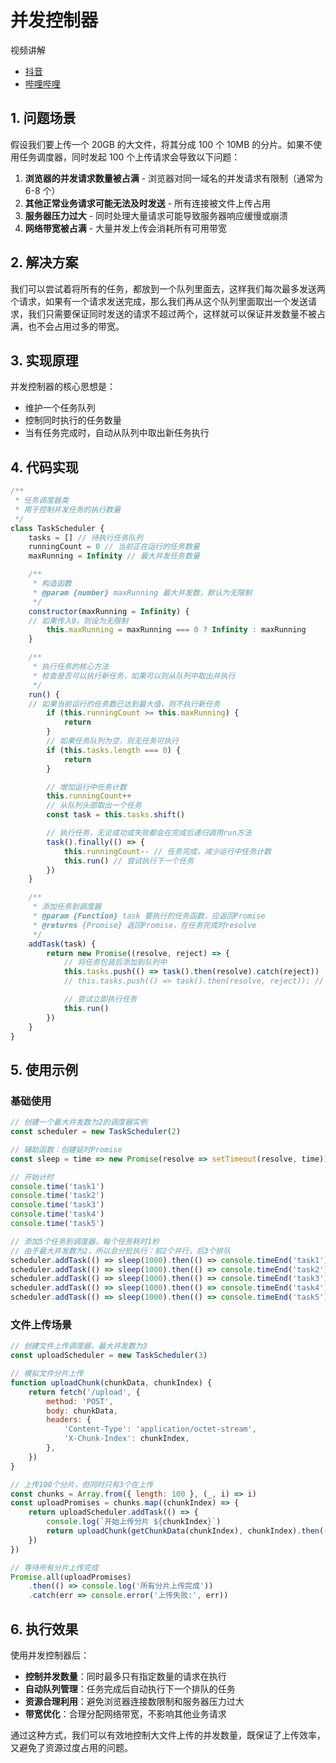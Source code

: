 # 并发控制器

<div class="tip custom-block">

视频讲解

* [抖音](https://www.douyin.com/user/self?from_tab_name=main&modal_id=7416331503614954761&showTab=post)
* [哔哩哔哩](https://www.bilibili.com/video/BV1K7tXenEwG/?spm_id_from=333.1387.search.video_card.click)

</div>

## 1. 问题场景

假设我们要上传一个 20GB 的大文件，将其分成 100 个 10MB 的分片。如果不使用任务调度器，同时发起 100 个上传请求会导致以下问题：

1. **浏览器的并发请求数量被占满** - 浏览器对同一域名的并发请求有限制（通常为 6-8 个）
2. **其他正常业务请求可能无法及时发送** - 所有连接被文件上传占用
3. **服务器压力过大** - 同时处理大量请求可能导致服务器响应缓慢或崩溃
4. **网络带宽被占满** - 大量并发上传会消耗所有可用带宽

## 2. 解决方案

我们可以尝试着将所有的任务，都放到一个队列里面去，这样我们每次最多发送两个请求，如果有一个请求发送完成，那么我们再从这个队列里面取出一个发送请求，我们只需要保证同时发送的请求不超过两个，这样就可以保证并发数量不被占满，也不会占用过多的带宽。

## 3. 实现原理

并发控制器的核心思想是：

- 维护一个任务队列
- 控制同时执行的任务数量
- 当有任务完成时，自动从队列中取出新任务执行

## 4. 代码实现

```javascript
/**
 * 任务调度器类
 * 用于控制并发任务的执行数量
 */
class TaskScheduler {
    tasks = [] // 待执行任务队列
    runningCount = 0 // 当前正在运行的任务数量
    maxRunning = Infinity // 最大并发任务数量

    /**
     * 构造函数
     * @param {number} maxRunning 最大并发数，默认为无限制
     */
    constructor(maxRunning = Infinity) {
    // 如果传入0，则设为无限制
        this.maxRunning = maxRunning === 0 ? Infinity : maxRunning
    }

    /**
     * 执行任务的核心方法
     * 检查是否可以执行新任务，如果可以则从队列中取出并执行
     */
    run() {
    // 如果当前运行的任务数已达到最大值，则不执行新任务
        if (this.runningCount >= this.maxRunning) {
            return
        }
        // 如果任务队列为空，则无任务可执行
        if (this.tasks.length === 0) {
            return
        }

        // 增加运行中任务计数
        this.runningCount++
        // 从队列头部取出一个任务
        const task = this.tasks.shift()

        // 执行任务，无论成功或失败都会在完成后递归调用run方法
        task().finally(() => {
            this.runningCount-- // 任务完成，减少运行中任务计数
            this.run() // 尝试执行下一个任务
        })
    }

    /**
     * 添加任务到调度器
     * @param {Function} task 要执行的任务函数，应返回Promise
     * @returns {Promise} 返回Promise，在任务完成时resolve
     */
    addTask(task) {
        return new Promise((resolve, reject) => {
            // 将任务包装后添加到队列中
            this.tasks.push(() => task().then(resolve).catch(reject))
            // this.tasks.push(() => task().then(resolve, reject)); // 另一种写法

            // 尝试立即执行任务
            this.run()
        })
    }
}
```

## 5. 使用示例

### 基础使用

```javascript
// 创建一个最大并发数为2的调度器实例
const scheduler = new TaskScheduler(2)

// 辅助函数：创建延时Promise
const sleep = time => new Promise(resolve => setTimeout(resolve, time))

// 开始计时
console.time('task1')
console.time('task2')
console.time('task3')
console.time('task4')
console.time('task5')

// 添加5个任务到调度器，每个任务耗时1秒
// 由于最大并发数为2，所以会分批执行：前2个并行，后3个排队
scheduler.addTask(() => sleep(1000).then(() => console.timeEnd('task1')))
scheduler.addTask(() => sleep(1000).then(() => console.timeEnd('task2')))
scheduler.addTask(() => sleep(1000).then(() => console.timeEnd('task3')))
scheduler.addTask(() => sleep(1000).then(() => console.timeEnd('task4')))
scheduler.addTask(() => sleep(1000).then(() => console.timeEnd('task5')))
```

### 文件上传场景

```javascript
// 创建文件上传调度器，最大并发数为3
const uploadScheduler = new TaskScheduler(3)

// 模拟文件分片上传
function uploadChunk(chunkData, chunkIndex) {
    return fetch('/upload', {
        method: 'POST',
        body: chunkData,
        headers: {
            'Content-Type': 'application/octet-stream',
            'X-Chunk-Index': chunkIndex,
        },
    })
}

// 上传100个分片，但同时只有3个在上传
const chunks = Array.from({ length: 100 }, (_, i) => i)
const uploadPromises = chunks.map((chunkIndex) => {
    return uploadScheduler.addTask(() => {
        console.log(`开始上传分片 ${chunkIndex}`)
        return uploadChunk(getChunkData(chunkIndex), chunkIndex).then(() => console.log(`分片 ${chunkIndex} 上传完成`))
    })
})

// 等待所有分片上传完成
Promise.all(uploadPromises)
    .then(() => console.log('所有分片上传完成'))
    .catch(err => console.error('上传失败:', err))
```

## 6. 执行效果

使用并发控制器后：

- **控制并发数量**：同时最多只有指定数量的请求在执行
- **自动队列管理**：任务完成后自动执行下一个排队的任务
- **资源合理利用**：避免浏览器连接数限制和服务器压力过大
- **带宽优化**：合理分配网络带宽，不影响其他业务请求

通过这种方式，我们可以有效地控制大文件上传的并发数量，既保证了上传效率，又避免了资源过度占用的问题。
